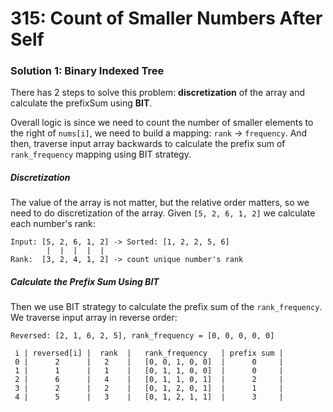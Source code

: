 # 315: Count of Smaller Numbers After Self

### Solution 1: Binary Indexed Tree
There has 2 steps to solve this problem: **discretization** of the array and calculate the prefixSum using **BIT**. 

Overall logic is since we need to count the number of smaller elements to the right of `nums[i]`, we need to build a mapping: `rank` -> `frequency`. And then, traverse input array backwards to calculate the prefix sum of `rank_frequency` mapping using BIT strategy.

##### Discretization 
The value of the array is not matter, but the relative order matters, so we need to do discretization of the array. Given `[5, 2, 6, 1, 2]` we calculate each number's rank:
```
Input: [5, 2, 6, 1, 2] -> Sorted: [1, 2, 2, 5, 6]
        |  |  |  |  |
Rank:  [3, 2, 4, 1, 2] -> count unique number's rank
```

##### Calculate the Prefix Sum Using BIT
Then we use BIT strategy to calculate the prefix sum of the `rank_frequency`. We traverse input array in reverse order:
```
Reversed: [2, 1, 6, 2, 5], rank_frequency = [0, 0, 0, 0, 0]

 i | reversed[i] |  rank  |   rank_frequency   | prefix sum |
 0 |      2      |   2    |   [0, 0, 1, 0, 0]  |      0     |
 1 |      1      |   1    |   [0, 1, 1, 0, 0]  |      0     |
 2 |      6      |   4    |   [0, 1, 1, 0, 1]  |      2     |
 3 |      2      |   2    |   [0, 1, 2, 0, 1]  |      1     |
 4 |      5      |   3    |   [0, 1, 2, 1, 1]  |      3     |
```